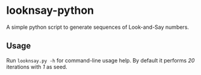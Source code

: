 looknsay-python
===============

A simple python script to generate sequences of Look-and-Say numbers.

Usage
-----

Run `looknsay.py -h` for command-line usage help. By default it performs *20* iterations with *1* as seed.